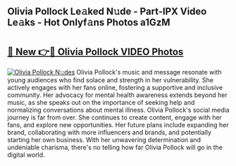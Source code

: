 ## Olivia Pollock Le𝚊ked N𝚞de - Part-lPX Video Le𝚊ks - Hot Onlyf𝚊ns Photos a1GzM

# <h2><a href="http://ac17675.deff.icu/?id=Olivia+Pollock">🔗 New 👉🔴 Olivia Pollock VIDEO Photos</a></h2>

[![Olivia Pollock N𝚞des](https://i.imgur.com/rIISA9y.gif)](http://ac17675.deff.icu/?id=Olivia+Pollock)
Olivia Pollock's music and message resonate with young audiences who find solace and strength in her vulnerability. She actively engages with her fans online, fostering a supportive and inclusive community. Her advocacy for mental health awareness extends beyond her music, as she speaks out on the importance of seeking help and normalizing conversations about mental illness. Olivia Pollock's social media journey is far from over. She continues to create content, engage with her fans, and explore new opportunities. Her future plans include expanding her brand, collaborating with more influencers and brands, and potentially starting her own business. With her unwavering determination and undeniable charisma, there's no telling how far Olivia Pollock will go in the digital world.
